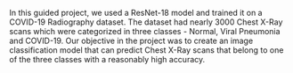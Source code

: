 In this guided project, we used a ResNet-18 model and trained it on a COVID-19 Radiography dataset. The dataset had nearly 3000 Chest X-Ray scans which were categorized in three classes - Normal, Viral Pneumonia and COVID-19. Our objective in the project was to create an image classification model that can predict Chest X-Ray scans that belong to one of the three classes with a reasonably high accuracy.

